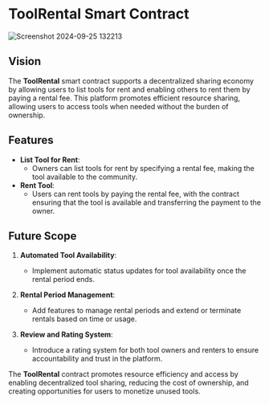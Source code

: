 # ToolRental Smart Contract
![Screenshot 2024-09-25 132213](https://github.com/user-attachments/assets/4e229e03-ecb6-480d-a5d6-4727acda8353)

## Vision

The **ToolRental** smart contract supports a decentralized sharing economy by allowing users to list tools for rent and enabling others to rent them by paying a rental fee. This platform promotes efficient resource sharing, allowing users to access tools when needed without the burden of ownership.

## Features

- **List Tool for Rent**:
  - Owners can list tools for rent by specifying a rental fee, making the tool available to the community.
- **Rent Tool**:
  - Users can rent tools by paying the rental fee, with the contract ensuring that the tool is available and transferring the payment to the owner.

## Future Scope

1. **Automated Tool Availability**:

   - Implement automatic status updates for tool availability once the rental period ends.

2. **Rental Period Management**:

   - Add features to manage rental periods and extend or terminate rentals based on time or usage.

3. **Review and Rating System**:
   - Introduce a rating system for both tool owners and renters to ensure accountability and trust in the platform.

The **ToolRental** contract promotes resource efficiency and access by enabling decentralized tool sharing, reducing the cost of ownership, and creating opportunities for users to monetize unused tools.
